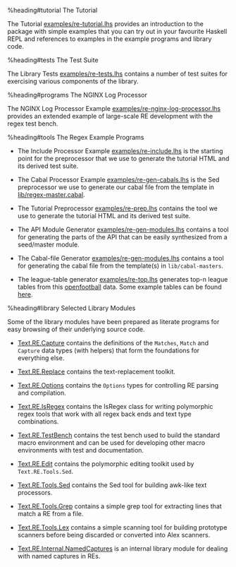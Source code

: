 %heading#tutorial The Tutorial

The Tutorial [examples/re-tutorial.lhs](re-tutorial.html)
provides an introduction to the package with simple examples that you can try
out in your favourite Haskell REPL and references to examples in the example
programs and library code.


%heading#tests The Test Suite

The Library Tests [examples/re-tests.lhs](re-tests.html)
contains a number of test suites for exercising various components of the library.


%heading#programs The NGINX Log Processor

The NGINX Log Processor Example [examples/re-nginx-log-processor.lhs](re-nginx-log-processor.html)
provides an extended example of large-scale RE development with the regex test bench.


%heading#tools The Regex Example Programs

  * The Include Processor Example [examples/re-include.lhs](re-include.html)
    is the starting point for the preprocessor that we use to generate the tutorial
    HTML and its derived test suite.

  * The Cabal Processor Example [examples/re-gen-cabals.lhs](re-gen-cabals.html)
    is the Sed preprocessor we use to generate our cabal file from the template
    in [lib/regex-master.cabal](https://github.com/iconnect/regex/blob/master/lib/regex-master.cabal).

  * The Tutorial Preprocessor [examples/re-prep.lhs](re-prep.html)
    contains the tool we use to generate the tutorial HTML and its derived test suite.

  * The API Module Generator [examples/re-gen-modules.lhs](re-gen-modules.html)
    contains a tool for generating the parts of the API that can be easily synthesized from a
    seed/master module.

  * The Cabal-file Generator [examples/re-gen-modules.lhs](re-gen-modules.html)
    contains a tool for generating the cabal file from the template(s) in `lib/cabal-masters`.

  * The league-table generator [examples/re-top.lhs](re-top.html) generates
    top-n league tables from this [openfootball](https://github.com/cdornan/eng-england/tree/corrections)
    data. Some example tables can be found [here](league-tables/index.html).

%heading#library Selected Library Modules

Some of the library modules have been prepared as literate programs for easy
browsing of their underlying source code.

  * [Text.RE.Capture](Capture.html) contains the definitions of the
    `Matches`, `Match` and `Capture` data types (with helpers) that form the
    foundations for everything else.

  * [Text.RE.Replace](Replace.html) contains the text-replacement toolkit.

  * [Text.RE.Options](Options.html) contains the `Options` types for
    controlling RE parsing and compilation.

  * [Text.RE.IsRegex](IsRegex.html) contains the IsRegex class for writing
    polymorphic regex tools that work with all regex back ends and text
    type combinations.

  * [Text.RE.TestBench](TestBench.html) contains the test bench used to
    build the standard macro environment and can be used for developing
    other macro environments with test and documentation.

  * [Text.RE.Edit](Edit.html) contains the polymorphic editing toolkit
    used by `Text.RE.Tools.Sed`.

  * [Text.RE.Tools.Sed](Sed.html) contains the Sed tool for building
    awk-like text processors.

  * [Text.RE.Tools.Grep](Grep.html) contains a simple grep tool for
    extracting lines that match a RE from a file.

  * [Text.RE.Tools.Lex](Lex.html) contains a simple scanning tool for
    building prototype scanners before being discarded or converted
    into Alex scanners.

  * [Text.RE.Internal.NamedCaptures](NamedCaptures.html)
    is an internal library module for dealing with named captures in REs.

